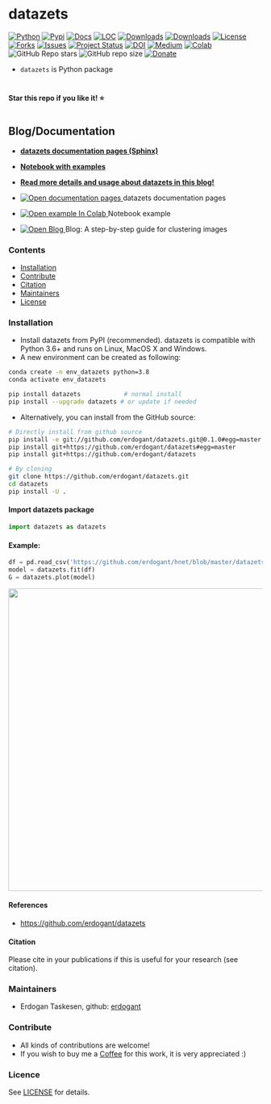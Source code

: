 # datazets

[![Python](https://img.shields.io/pypi/pyversions/datazets)](https://img.shields.io/pypi/pyversions/datazets)
[![Pypi](https://img.shields.io/pypi/v/datazets)](https://pypi.org/project/datazets/)
[![Docs](https://img.shields.io/badge/Sphinx-Docs-Green)](https://erdogant.github.io/datazets/)
[![LOC](https://sloc.xyz/github/erdogant/datazets/?category=code)](https://github.com/erdogant/datazets/)
[![Downloads](https://static.pepy.tech/personalized-badge/datazets?period=month&units=international_system&left_color=grey&right_color=brightgreen&left_text=PyPI%20downloads/month)](https://pepy.tech/project/datazets)
[![Downloads](https://static.pepy.tech/personalized-badge/datazets?period=total&units=international_system&left_color=grey&right_color=brightgreen&left_text=Downloads)](https://pepy.tech/project/datazets)
[![License](https://img.shields.io/badge/license-MIT-green.svg)](https://github.com/erdogant/datazets/blob/master/LICENSE)
[![Forks](https://img.shields.io/github/forks/erdogant/datazets.svg)](https://github.com/erdogant/datazets/network)
[![Issues](https://img.shields.io/github/issues/erdogant/datazets.svg)](https://github.com/erdogant/datazets/issues)
[![Project Status](http://www.repostatus.org/badges/latest/active.svg)](http://www.repostatus.org/#active)
[![DOI](https://zenodo.org/badge/228166657.svg)](https://zenodo.org/badge/latestdoi/228166657)
[![Medium](https://img.shields.io/badge/Medium-Blog-green)](https://towardsdatascience.com/what-are-datazets-loadings-and-biplots-9a7897f2e559)
[![Colab](https://colab.research.google.com/assets/colab-badge.svg?logo=github%20sponsors)](https://erdogant.github.io/datazets/pages/html/Documentation.html#colab-notebook)
![GitHub Repo stars](https://img.shields.io/github/stars/erdogant/datazets)
![GitHub repo size](https://img.shields.io/github/repo-size/erdogant/datazets)
[![Donate](https://img.shields.io/badge/Support%20this%20project-grey.svg?logo=github%20sponsors)](https://erdogant.github.io/datazets/pages/html/Documentation.html#)
<!---[![BuyMeCoffee](https://img.shields.io/badge/buymea-coffee-yellow.svg)](https://www.buymeacoffee.com/erdogant)-->
<!---[![Coffee](https://img.shields.io/badge/coffee-black-grey.svg)](https://erdogant.github.io/donate/?currency=USD&amount=5)-->





<!---[![BuyMeCoffee](https://img.shields.io/badge/buymea-coffee-yellow.svg)](https://www.buymeacoffee.com/erdogant)-->
<!---[![Coffee](https://img.shields.io/badge/coffee-black-grey.svg)](https://erdogant.github.io/donate/?currency=USD&amount=5)-->

* ``datazets`` is Python package

# 
**Star this repo if you like it! ⭐️**
#


## Blog/Documentation

* [**datazets documentation pages (Sphinx)**](https://erdogant.github.io/datazets/)
* [**Notebook with examples**](https://colab.research.google.com/github/erdogant/datazets/blob/master/notebooks/datazets.ipynb)
* [**Read more details and usage about datazets in this blog!**](https://towardsdatascience.com/datazets)

* <a href="https://erdogant.github.io/datazets/"> <img src="https://img.shields.io/badge/Sphinx-Docs-Green" alt="Open documentation pages"/> </a> datazets documentation pages 
* <a href="https://colab.research.google.com/github/erdogant/datazets/blob/master/notebooks/datazets.ipynb"> <img src="https://colab.research.google.com/assets/colab-badge.svg" alt="Open example In Colab"/> </a> Notebook example 
* <a href="https://towardsdatascience.com/a-step-by-step-guide-for-clustering-images-4b45f9906128"> <img src="https://img.shields.io/badge/Medium-Blog-blue" alt="Open Blog"/> </a> Blog: A step-by-step guide for clustering images 


### Contents
- [Installation](#-installation)
- [Contribute](#-contribute)
- [Citation](#-citation)
- [Maintainers](#-maintainers)
- [License](#-copyright)

### Installation
* Install datazets from PyPI (recommended). datazets is compatible with Python 3.6+ and runs on Linux, MacOS X and Windows. 
* A new environment can be created as following:

```bash
conda create -n env_datazets python=3.8
conda activate env_datazets
```

```bash
pip install datazets            # normal install
pip install --upgrade datazets # or update if needed
```

* Alternatively, you can install from the GitHub source:
```bash
# Directly install from github source
pip install -e git://github.com/erdogant/datazets.git@0.1.0#egg=master
pip install git+https://github.com/erdogant/datazets#egg=master
pip install git+https://github.com/erdogant/datazets

# By cloning
git clone https://github.com/erdogant/datazets.git
cd datazets
pip install -U .
```  

#### Import datazets package
```python
import datazets as datazets
```

#### Example:
```python
df = pd.read_csv('https://github.com/erdogant/hnet/blob/master/datazets/data/example_data.csv')
model = datazets.fit(df)
G = datazets.plot(model)
```
<p align="center">
  <img src="https://github.com/erdogant/datazets/blob/master/docs/figs/fig1.png" width="600" />
  
</p>


#### References
* https://github.com/erdogant/datazets

#### Citation
Please cite in your publications if this is useful for your research (see citation).
   
### Maintainers
* Erdogan Taskesen, github: [erdogant](https://github.com/erdogant)

### Contribute
* All kinds of contributions are welcome!
* If you wish to buy me a <a href="https://www.buymeacoffee.com/erdogant">Coffee</a> for this work, it is very appreciated :)

### Licence
See [LICENSE](LICENSE) for details.
